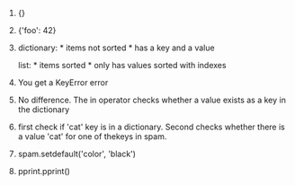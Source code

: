1.
    {}

2.
    {'foo': 42}

3.
    dictionary: 
        * items not sorted
        * has a key and a value
        
    list:
        * items sorted
        * only has values sorted with indexes

4.
    You get a KeyError error

5.
    No difference. The in operator checks whether a value exists as a key in the dictionary

6.
    first check if 'cat' key is in a dictionary. Second checks whether there is a value 'cat' for one of thekeys in spam.

7.
    spam.setdefault('color', 'black')

8.
    pprint.pprint()
